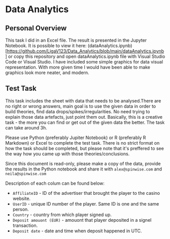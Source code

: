 # Data Analytics
## Personal Overview
This task I did in an Excel file. 
The result is presented in the Jupyter Notebook. It is possible to view it here: (dataAnalytics.ipynb)[https://github.com/LigaV123/Data_Analytics/blob/main/dataAnalytics.ipynb]
or copy this repository and open dataAnalytics.ipynb file with Visual Studio Code or Visual Studio.
I have included some simple graphics for data visual representation.
With more given time I would have been able to make graphics look more neater, and modern.

## Test Task
This task includes the sheet with data that needs to be analysed.There are no right or wrong answers, main goal is to use the given data in order to build theories, find data drops/spikes/irregularities.
No need trying to explain those data artefacts, just point them out. Basically, this is a creative task - the more you can find or get out of the given data the better. The task can take around 3h.

Please use Python (preferably Jupiter Notebook) or R (preferably R Markdown) or Excel to complete the test task. There is no strict format on how the task should be completed, 
but please note that it's preffered to see the way how you came up with those theories/conclusions.

Since this document is read-only, please make a copy of the data, provide the results in the Python notebook and share it with `alex@spinwise.com` and `neila@spinwise.com`

Description of each colum can be found below:

- `AffiliateID` - ID of the advertiser that brought the player to the casino website.
- `UserID` - unique ID number of the player. Same ID is one and the same person.
- `Country` - country from which player signed up.
- `Deposit amouont (EUR)` - amouont that player deposited in a signel transaction.
- `Deposit date` - date and time when deposit happened in UTC.
